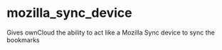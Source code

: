 mozilla_sync_device
===================

Gives ownCloud the ability to act like a Mozilla Sync device to sync the bookmarks
